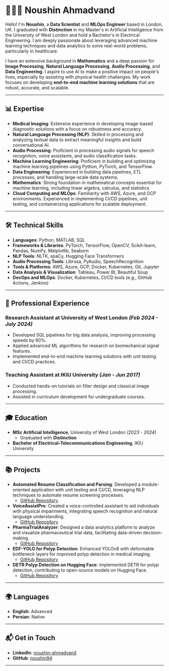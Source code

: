 # 👩🏻‍💻 Noushin Ahmadvand

Hello! I'm **Noushin**, a **Data Scientist** and **MLOps Engineer** based in London, UK. I graduated with **Distinction** in my Master's in Artificial Intelligence from the University of West London and hold a Bachelor's in Electrical Engineering. I am deeply passionate about leveraging advanced machine learning techniques and data analytics to solve real-world problems, particularly in healthcare.

I have an extensive background in **Mathematics** and a deep passion for **Image Processing**, **Natural Language Processing**, **Audio Processing**, and **Data Engineering**. I aspire to use AI to make a positive impact on people's lives, especially by assisting with physical health challenges. My work focuses on developing **end-to-end machine learning solutions** that are robust, accurate, and scalable.

---

## 📊 Expertise

- **Medical Imaging**: Extensive experience in developing image-based diagnostic solutions with a focus on robustness and accuracy.
- **Natural Language Processing (NLP)**: Skilled in processing and analyzing textual data to extract meaningful insights and build conversational AI.
- **Audio Processing**: Proficient in processing audio signals for speech recognition, voice assistants, and audio classification tasks.
- **Machine Learning Engineering**: Proficient in building and optimizing machine learning pipelines using Python, PyTorch, and TensorFlow.
- **Data Engineering**: Experienced in building data pipelines, ETL processes, and handling large-scale data systems.
- **Mathematics**: Strong foundation in mathematical concepts essential for machine learning, including linear algebra, calculus, and statistics.
- **Cloud Computing and MLOps**: Familiarity with AWS, Azure, and GCP environments. Experienced in implementing CI/CD pipelines, unit testing, and containerizing applications for scalable deployment.

---

## 🛠 Technical Skills

- **Languages**: Python, MATLAB, SQL
- **Frameworks & Libraries**: PyTorch, TensorFlow, OpenCV, Scikit-learn, Pandas, NumPy, Matplotlib, Seaborn
- **NLP Tools**: NLTK, spaCy, Hugging Face Transformers
- **Audio Processing Tools**: Librosa, PyAudio, SpeechRecognition
- **Tools & Platforms**: AWS, Azure, GCP, Docker, Kubernetes, Git, Jupyter
- **Data Analysis & Visualization**: Tableau, Power BI, Beautiful Soup
- **DevOps and MLOps**: Docker, Kubernetes, CI/CD tools (e.g., GitHub Actions, Jenkins)

---

## 💼 Professional Experience

### Research Assistant at University of West London *(Feb 2024 - July 2024)*

- Developed SQL pipelines for big data analysis, improving processing speeds by 60%.
- Applied advanced ML algorithms for research on biomechanical signal features.
- Implemented end-to-end machine learning solutions with unit testing and CI/CD practices.

### Teaching Assistant at IKIU University *(Jan - Jun 2017)*

- Conducted hands-on tutorials on filter design and classical image processing.
- Assisted in curriculum development for undergraduate courses.

---

## 🎓 Education

- **MSc Artificial Intelligence**, University of West London *(2023 - 2024)*
  - Graduated with **Distinction**
- **Bachelor of Electrical-Telecommunications Engineering**, IKIU University

---

## 📚 Projects

- **Automated Resume Classification and Parsing**: Developed a module-oriented application with unit testing and CI/CD, leveraging NLP techniques to automate resume screening processes.
  - [GitHub Repository](https://github.com/noushin94/resume_parser_classifie)
- **VoiceAssistPro**: Created a voice-controlled assistant to aid individuals with physical impairments, integrating speech recognition and natural language understanding.
  - [GitHub Repository](https://github.com/noushin94/VoiceAssistPro)
- **PharmaTrialAnalyzer**: Designed a data analytics platform to analyze and visualize pharmaceutical trial data, facilitating data-driven decision-making.
  - [GitHub Repository](https://github.com/noushin94/PharmaTrialAnalyzer)
- **EDF-YOLO for Polyp Detection**: Enhanced YOLOv8 with deformable bottleneck layers for improved polyp detection in medical imaging.
  - [GitHub Repository](https://github.com/noushin94/EDF-YOLO-for-polyp-detection)
- **DETR Polyp Detection on Hugging Face**: Implemented DETR for polyp detection, contributing to open-source models on Hugging Face.
  - [GitHub Repository](https://github.com/noushin94/DETR_polypdetection_hugging_face_public)

---

## 🌍 Languages

- **English**: Advanced
- **Persian**: Native

---

## 📬 Get in Touch

- **LinkedIn**: [noushin-ahmadvand](https://www.linkedin.com/in/noushin-ahmadvand)
- **GitHub**: [noushin94](https://github.com/noushin94)

---


